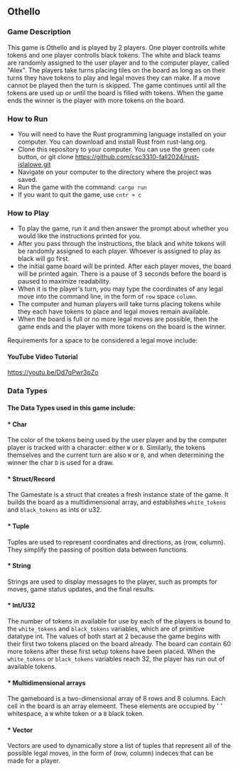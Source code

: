 ## Othello
### Game Description
This game is Othello and is played by 2 players. One player controlls white tokens and one player controlls black tokens. The white and black teams are randomly assigned to the user player and to the computer player, called "Alex". The players take turns placing tiles on the board as long as on their turns they have tokens to play and legal moves they can make. If a move cannot be played then the turn is skipped. The game continues until all the tokens are used up or until the board is filled with tokens. When the game ends the winner is the player with more tokens on the board.

### How to Run
* You will need to have the Rust programming language installed on your computer. You can download and install Rust from rust-lang.org.
* Clone this repository to your computer. You can use the green `code` button, or git clone <https://github.com/csc3310-fall2024/rust-islalowe.git>
* Navigate on your computer to the directory where the project was saved.
* Run the game with the command: `cargo run`
* If you want to quit the game, use `cntr + c`

### How to Play
* To play the game, run it and then answer the prompt about whether you would like the instructions printed for you.
* After you pass through the instructions, the black and white tokens will be randomly assigned to each player. Whoever is assigned to play as black will go first. 
* the initial game board will be printed. After each player moves, the board will be printed again. There is a pause of 3 seconds before the board is paused to maximize readability.
* When it is the player's turn, you may type the coordinates of any legal move into the command line, in the form of `row` space `column`.
* The computer and human players will take turns placing tokens while they each have tokens to place and legal moves remain available.
* When the board is full or no more legal moves are possible, then the game ends and the player with more tokens on the board is the winner.

Requirements for a space to be considered a legal move include: 


#### YouTube Video Tutorial
https://youtu.be/Dd7qPwr3pZo

### Data Types
#### The Data Types used in this game include:
#### * Char
The color of the tokens being used by the user player and by the computer player is tracked with a character: either `W` or `B`.
Similarly, the tokens themselves and the current turn are also `W` or `B`, and when determining the winner the char `D` is used for a draw.
#### * Struct/Record
The Gamestate is a struct that creates a fresh instance state of the game. It builds the board as a multidimensional array, and establishes `white_tokens` and `black_tokens` as ints or u32. 
#### * Tuple
Tuples are used to represent coordinates and directions, as (row, column). They simplify the passing of position data between functions.
#### * String
Strings are used to display messages to the player, such as prompts for moves, game status updates, and the final results.
#### * Int/U32
The number of tokens in available for use by each of the players is bound to the `white_tokens` and `black_tokens` variables, which are of primitive datatype int. The values of both start at 2 because the game begins with their first two tokens placed on the board already. The board can contain 60 more tokens after these first setup tokens have been placed. When the `white_tokens` or `black_tokens` variables reach 32, the player has run out of available tokens.
#### * Multidimensional arrays
The gameboard is a  two-dimensional array of 8 rows and 8 columns. Each cell in the board is an array elemeent. These elements are occupied by ' ' whitespace, a `W` white token or a `B` black token.
#### * Vector
Vectors are used to dynamically store a list of tuples that represent all of the possible legal moves, in the form of (row, column) indeces that can be made for a player. 

